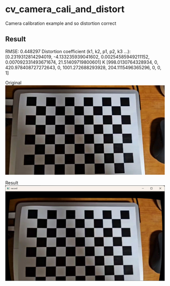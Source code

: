 # cv_camera_cali_and_distort
Camera calibration example and so distortion correct

## Result

RMSE: 0.448297
Distortion coefficient (k1, k2, p1, p2, k3 ...): [0.2319312814294019, -4.133235939041602, 0.00254585949211152, 0.007092331493671674, 21.51409719800601]
K [998.0130764328934, 0, 420.978408727272643, 0, 1001.272688293928, 204.1115496365296, 0, 0, 1]

Original
![Original](./chess.jpg)

Result
![Result](./result.png)
